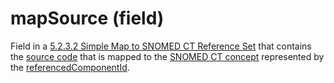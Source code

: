 # mapSource (field)

Field in a [5.2.3.2 Simple Map to SNOMED CT Reference Set](../../../5.2.3.2-Simple-Map-to-SNOMED-CT-Reference-Set_142120947.html) that contains the [source code](https://confluence.ihtsdotools.org/display/DOCGLOSS/source+code) that is mapped to the [SNOMED CT concept](https://confluence.ihtsdotools.org/display/DOCGLOSS/SNOMED+CT+concept) represented by the [referencedComponentId](https://confluence.ihtsdotools.org/display/DOCGLOSS/referencedComponentId).
